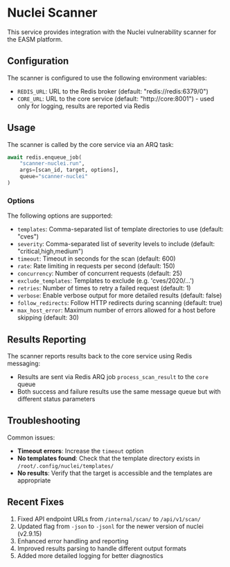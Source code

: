 # Nuclei Scanner

This service provides integration with the Nuclei vulnerability scanner for the EASM platform.

## Configuration

The scanner is configured to use the following environment variables:
- `REDIS_URL`: URL to the Redis broker (default: "redis://redis:6379/0")
- `CORE_URL`: URL to the core service (default: "http://core:8001") - used only for logging, results are reported via Redis

## Usage

The scanner is called by the core service via an ARQ task:

```python
await redis.enqueue_job(
    "scanner-nuclei.run",
    args=[scan_id, target, options],
    queue="scanner-nuclei"
)
```

### Options

The following options are supported:

- `templates`: Comma-separated list of template directories to use (default: "cves")
- `severity`: Comma-separated list of severity levels to include (default: "critical,high,medium")
- `timeout`: Timeout in seconds for the scan (default: 600)
- `rate`: Rate limiting in requests per second (default: 150)
- `concurrency`: Number of concurrent requests (default: 25)
- `exclude_templates`: Templates to exclude (e.g. 'cves/2020/...')
- `retries`: Number of times to retry a failed request (default: 1)
- `verbose`: Enable verbose output for more detailed results (default: false)
- `follow_redirects`: Follow HTTP redirects during scanning (default: true)
- `max_host_error`: Maximum number of errors allowed for a host before skipping (default: 30)

## Results Reporting

The scanner reports results back to the core service using Redis messaging:
- Results are sent via Redis ARQ job `process_scan_result` to the `core` queue
- Both success and failure results use the same message queue but with different status parameters

## Troubleshooting

Common issues:
- **Timeout errors**: Increase the `timeout` option
- **No templates found**: Check that the template directory exists in `/root/.config/nuclei/templates/`
- **No results**: Verify that the target is accessible and the templates are appropriate

## Recent Fixes

1. Fixed API endpoint URLs from `/internal/scan/` to `/api/v1/scan/`
2. Updated flag from `-json` to `-jsonl` for the newer version of nuclei (v2.9.15)
3. Enhanced error handling and reporting
4. Improved results parsing to handle different output formats
5. Added more detailed logging for better diagnostics
